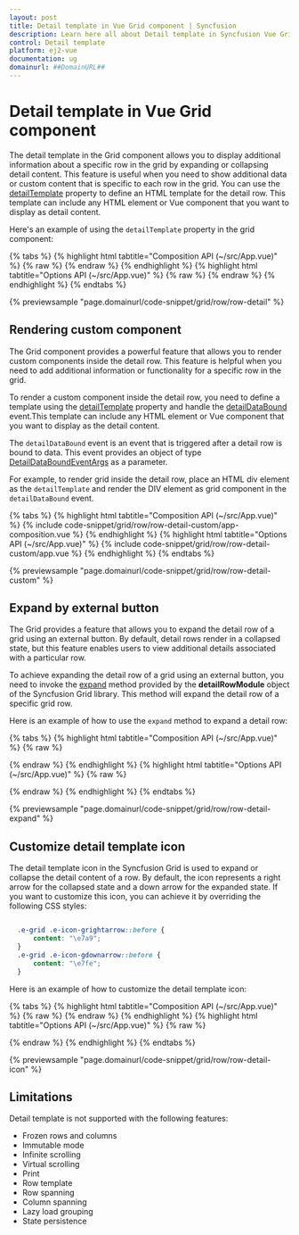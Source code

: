 ```yaml
---
layout: post
title: Detail template in Vue Grid component | Syncfusion
description: Learn here all about Detail template in Syncfusion Vue Grid component of Syncfusion Essential JS 2 and more.
control: Detail template 
platform: ej2-vue
documentation: ug
domainurl: ##DomainURL##
---
```

 
# Detail template in Vue Grid component

The detail template in the Grid component allows you to display additional information about a specific row in the grid by expanding or collapsing detail content. This feature is useful when you need to show additional data or custom content that is specific to each row in the grid. You can use the [detailTemplate](https://ej2.syncfusion.com/vue/documentation/api/grid/#detailtemplate) property to define an HTML template for the detail row. This template can include any HTML element or Vue component that you want to display as detail content.

Here's an example of using the `detailTemplate` property in the grid component:

{% tabs %}
{% highlight html tabtitle="Composition API (~/src/App.vue)" %}
{% raw %}
<template>
  <div id="app">
    <ejs-grid ref="grid" :dataSource="data" height="315" width="auto" :detailTemplate="'detailTemplate'">
      <e-columns>
        <e-column field="FirstName" headerText="First Name" width="140"></e-column>
        <e-column field="LastName" headerText="Last Name" width="140"></e-column>
        <e-column field="Title" headerText="Title" width="150"></e-column>
        <e-column field="Country" headerText="Country" width="150"></e-column>
      </e-columns>
      <template v-slot:detailTemplate="{ data }">
        <table class="detailtable" width="100%">
          <colgroup>
            <col width="35%" />
            <col width="35%" />
            <col width="40%" />
          </colgroup>
          <tbody>
            <tr>
              <td class="rowphoto" rowSpan="4" style="text-align: center">
                <img
                  class="photo"
                  :src="
                    'https://ej2.syncfusion.com/vue/demos/source/grid/images/' +
                    data.EmployeeID +
                    '.png'
                  "
                  :alt="data.EmployeeID"
                />
              </td>
              <td>
                <span style="font-weight: 500">First Name:</span>
                {{ data.FirstName }}
              </td>
              <td>
                <span style="font-weight: 500"> Postal Code:</span>
                {{ data.FirstName }}
              </td>
            </tr>
            <tr>
              <td>
                <span style="font-weight: 500">Last Name:</span>
                {{ data.FirstName }}
              </td>
              <td>
                <span style="font-weight: 500"> City:</span>
                {{ data.FirstName }}
              </td>
            </tr>
            <tr>
              <td>
                <span style="font-weight: 500">Title:</span>
                {{ data.FirstName }}
              </td>
              <td>
                <span style="font-weight: 500"> Phone:</span>
                {{ data.FirstName }}
              </td>
            </tr>
            <tr>
              <td>
                <span style="font-weight: 500">City:</span>
                {{ data.FirstName }}
              </td>
              <td>
                <span style="font-weight: 500"> Country:</span>
                {{ data.FirstName }}
              </td>
            </tr>
          </tbody>
        </table>
      </template>
    </ejs-grid>
  </div>
</template>
<script setup>
import { provide } from "vue";
import { GridComponent as EjsGrid, ColumnDirective as EColumn, ColumnsDirective as EColumns, DetailRow } from "@syncfusion/ej2-vue-grids";
import { data } from "./datasource.js";
provide('grid', [DetailRow]);
</script>
<style>
@import "../node_modules/@syncfusion/ej2-base/styles/tailwind.css";
@import "../node_modules/@syncfusion/ej2-buttons/styles/tailwind.css";
@import "../node_modules/@syncfusion/ej2-calendars/styles/tailwind.css";
@import "../node_modules/@syncfusion/ej2-dropdowns/styles/tailwind.css";
@import "../node_modules/@syncfusion/ej2-inputs/styles/tailwind.css";
@import "../node_modules/@syncfusion/ej2-navigations/styles/tailwind.css";
@import "../node_modules/@syncfusion/ej2-popups/styles/tailwind.css";
@import "../node_modules/@syncfusion/ej2-splitbuttons/styles/tailwind.css";
@import "../node_modules/@syncfusion/ej2-vue-grids/styles/tailwind.css";
.rowphoto img {
  width: 100px;
  height: 100px;
  border-radius: 50px;
  box-shadow: inset 0 0 1px #e0e0e0, inset 0 0 14px rgba(0, 0, 0, 0.2);
}

@media screen and (max-width: 600px) and (min-width: 320px) {
  .rowphoto img {
    width: 50px;
    height: 50px;
  }
}

@media screen and (max-width: 800px) and (min-width: 600px) {
  .rowphoto img {
    width: 70px;
    height: 70px;
  }
}
.rowphoto,
.details {
  border-color: #e0e0e0;
  border-style: solid;
}

.rowphoto {
  border-width: 1px 0px 0px 0px;
  text-align: center;
}

.details {
  border-width: 1px 0px 0px 0px;
  padding-left: 18px;
}

.details > table {
  width: 100%;
}

.CardHeader {
  font-weight: bolder;
}

td {
  padding: 2px 2px 3px 4px;
}
</style>
{% endraw %}
{% endhighlight %}
{% highlight html tabtitle="Options API (~/src/App.vue)" %}
{% raw %}
<template>
  <div id="app">
    <ejs-grid ref="grid" :dataSource="data" height="315" width="auto" :detailTemplate="'detailTemplate'">
      <e-columns>
        <e-column field="FirstName" headerText="First Name" width="140"></e-column>
        <e-column field="LastName" headerText="Last Name" width="140"></e-column>
        <e-column field="Title" headerText="Title" width="150"></e-column>
        <e-column field="Country" headerText="Country" width="150"></e-column>
      </e-columns>
      <template v-slot:detailTemplate="{ data }">
        <table class="detailtable" width="100%">
          <colgroup>
            <col width="35%" />
            <col width="35%" />
            <col width="40%" />
          </colgroup>
          <tbody>
            <tr>
              <td class="rowphoto" rowSpan="4" style="text-align: center">
                <img
                  class="photo"
                  :src="
                    'https://ej2.syncfusion.com/vue/demos/source/grid/images/' +
                    data.EmployeeID +
                    '.png'
                  "
                  :alt="data.EmployeeID"
                />
              </td>
              <td>
                <span style="font-weight: 500">First Name:</span>
                {{ data.FirstName }}
              </td>
              <td>
                <span style="font-weight: 500"> Postal Code:</span>
                {{ data.FirstName }}
              </td>
            </tr>
            <tr>
              <td>
                <span style="font-weight: 500">Last Name:</span>
                {{ data.FirstName }}
              </td>
              <td>
                <span style="font-weight: 500"> City:</span>
                {{ data.FirstName }}
              </td>
            </tr>
            <tr>
              <td>
                <span style="font-weight: 500">Title:</span>
                {{ data.FirstName }}
              </td>
              <td>
                <span style="font-weight: 500"> Phone:</span>
                {{ data.FirstName }}
              </td>
            </tr>
            <tr>
              <td>
                <span style="font-weight: 500">City:</span>
                {{ data.FirstName }}
              </td>
              <td>
                <span style="font-weight: 500"> Country:</span>
                {{ data.FirstName }}
              </td>
            </tr>
          </tbody>
        </table>
      </template>
    </ejs-grid>
  </div>
</template>
<script>
import { GridComponent, ColumnsDirective, ColumnDirective, DetailRow } from "@syncfusion/ej2-vue-grids";
import { data } from "./datasource.js";
export default {
name: "App",
components: {
"ejs-grid":GridComponent,
"e-columns":ColumnsDirective,
"e-column":ColumnDirective
},
  data() {
    return {
      data: data,
    };
  },
  provide: { grid: [DetailRow] },
};
</script>
<style>
@import "../node_modules/@syncfusion/ej2-base/styles/tailwind.css";
@import "../node_modules/@syncfusion/ej2-buttons/styles/tailwind.css";
@import "../node_modules/@syncfusion/ej2-calendars/styles/tailwind.css";
@import "../node_modules/@syncfusion/ej2-dropdowns/styles/tailwind.css";
@import "../node_modules/@syncfusion/ej2-inputs/styles/tailwind.css";
@import "../node_modules/@syncfusion/ej2-navigations/styles/tailwind.css";
@import "../node_modules/@syncfusion/ej2-popups/styles/tailwind.css";
@import "../node_modules/@syncfusion/ej2-splitbuttons/styles/tailwind.css";
@import "../node_modules/@syncfusion/ej2-vue-grids/styles/tailwind.css";
.rowphoto img {
  width: 100px;
  height: 100px;
  border-radius: 50px;
  box-shadow: inset 0 0 1px #e0e0e0, inset 0 0 14px rgba(0, 0, 0, 0.2);
}

@media screen and (max-width: 600px) and (min-width: 320px) {
  .rowphoto img {
    width: 50px;
    height: 50px;
  }
}

@media screen and (max-width: 800px) and (min-width: 600px) {
  .rowphoto img {
    width: 70px;
    height: 70px;
  }
}
.rowphoto,
.details {
  border-color: #e0e0e0;
  border-style: solid;
}

.rowphoto {
  border-width: 1px 0px 0px 0px;
  text-align: center;
}

.details {
  border-width: 1px 0px 0px 0px;
  padding-left: 18px;
}

.details > table {
  width: 100%;
}

.CardHeader {
  font-weight: bolder;
}

td {
  padding: 2px 2px 3px 4px;
}
</style>
{% endraw %}
{% endhighlight %}
{% endtabs %}
        
{% previewsample "page.domainurl/code-snippet/grid/row/row-detail" %}

## Rendering custom component

The Grid component provides a powerful feature that allows you to render custom components inside the detail row. This feature is helpful when you need to add additional information or functionality for a specific row in the grid.

To render a custom component inside the detail row, you need to define a template using the [detailTemplate](https://ej2.syncfusion.com/vue/documentation/api/grid/#detailtemplate)  property and handle the [detailDataBound](https://ej2.syncfusion.com/vue/documentation/api/grid/#detaildatabound) event.This template can include any HTML element or Vue component that you want to display as the detail content.

The `detailDataBound` event is an event that is triggered after a detail row is bound to data. This event provides an object of type [DetailDataBoundEventArgs](https://ej2.syncfusion.com/vue/documentation/api/grid/detaildataboundeventargs/) as a parameter.

For example, to render grid inside the detail row, place an HTML div element as the `detailTemplate` and render the DIV element as grid component in the `detailDataBound` event.

{% tabs %}
{% highlight html tabtitle="Composition API (~/src/App.vue)" %}
{% include code-snippet/grid/row/row-detail-custom/app-composition.vue %}
{% endhighlight %}
{% highlight html tabtitle="Options API (~/src/App.vue)" %}
{% include code-snippet/grid/row/row-detail-custom/app.vue %}
{% endhighlight %}
{% endtabs %}
        
{% previewsample "page.domainurl/code-snippet/grid/row/row-detail-custom" %}

## Expand by external button

The Grid provides a feature that allows you to expand the detail row of a grid using an external button. By default, detail rows render in a collapsed state, but this feature enables users to view additional details associated with a particular row. 

To achieve expanding the detail row of a grid using an external button, you need to invoke the [expand](https://ej2.syncfusion.com/vue/documentation/api/grid/detailRow/#expand) method provided by the **detailRowModule** object of the Syncfusion Grid library. This method will expand the detail row of a specific grid row.

Here is an example of how to use the `expand` method to expand a detail row:

{% tabs %}
{% highlight html tabtitle="Composition API (~/src/App.vue)" %}
{% raw %}
<template>
  <div id="app">
    <div>
      <ejs-textbox ref="textbox" placeholder="Enter the row Index" width="250px" floatLabelType="Auto"></ejs-textbox>
      <ejs-button style="margin: 20px 0px 0 10px" v-on:click="clickHandler">Expand</ejs-button>
    </div>
    <div style="padding: 20px 0px 0px 0px">
      <ejs-grid ref="grid" :dataSource="data" height="315" width="auto" :detailTemplate="'detailTemplate'">
        <e-columns>
          <e-column field="FirstName" headerText="First Name" width="140"></e-column>
          <e-column field="LastName" headerText="Last Name" width="140"></e-column>
          <e-column field="Title" headerText="Title" width="150"></e-column>
          <e-column field="Country" headerText="Country" width="150"></e-column>
        </e-columns>
        <template v-slot:detailTemplate="{ data }">
          <table class="CardTable" cellpadding="3" cellspacing="2">
            <colgroup>
              <col width="35%" />
              <col width="35%" />
              <col width="40%" />
            </colgroup>
            <tbody>
              <tr>
                <td class="rowphoto" rowspan="4" style="text-align: center">
                  <img class="photo" :src="'https://ej2.syncfusion.com/vue/demos/source/grid/images/' +
                    data.EmployeeID +
                    '.png'
                    " :alt="data.EmployeeID" />
                </td>
                <td>
                  <span style="font-weight: 500">First Name:</span>
                  {{ data.FirstName }}
                </td>
                <td>
                  <span style="font-weight: 500">Postal Code:</span>
                  {{ data.PostalCode }}
                </td>
              </tr>
              <tr>
                <td>
                  <span style="font-weight: 500">Last Name:</span>
                  {{ data.LastName }}
                </td>
                <td>
                  <span style="font-weight: 500">City:</span>
                  {{ data.City }}
                </td>
              </tr>
              <tr>
                <td>
                  <span style="font-weight: 500">Title:</span>
                  {{ data.Title }}
                </td>
                <td>
                  <span style="font-weight: 500">Phone:</span>
                  {{ data.Phone }}
                </td>
              </tr>
              <tr>
                <td>
                  <span style="font-weight: 500">City:</span>
                  {{ data.City }}
                </td>
                <td>
                  <span style="font-weight: 500">Country:</span>
                  {{ data.Country }}
                </td>
              </tr>
            </tbody>
          </table>
        </template>
      </ejs-grid>
    </div>
  </div>
</template>
<script setup>
import { provide, ref } from "vue";
import { GridComponent as EjsGrid, ColumnDirective as EColumn, ColumnsDirective as EColumns, DetailRow } from "@syncfusion/ej2-vue-grids";
import { TextBoxComponent as EjsTextbox } from "@syncfusion/ej2-vue-inputs";
import { employeeData } from "./datasource.js";
import { ButtonComponent as EjsButton } from "@syncfusion/ej2-vue-buttons";
const grid = ref(null);
const textbox = ref(null);
const data = employeeData;
const clickHandler = function () {
  grid.value.ej2Instances.detailRowModule.expand(
    textbox.value.ej2Instances.value
  );
}
provide('grid', [DetailRow]);
</script>

<style>
@import "../node_modules/@syncfusion/ej2-base/styles/tailwind.css";
@import "../node_modules/@syncfusion/ej2-buttons/styles/tailwind.css";
@import "../node_modules/@syncfusion/ej2-calendars/styles/tailwind.css";
@import "../node_modules/@syncfusion/ej2-dropdowns/styles/tailwind.css";
@import "../node_modules/@syncfusion/ej2-inputs/styles/tailwind.css";
@import "../node_modules/@syncfusion/ej2-navigations/styles/tailwind.css";
@import "../node_modules/@syncfusion/ej2-popups/styles/tailwind.css";
@import "../node_modules/@syncfusion/ej2-splitbuttons/styles/tailwind.css";
@import "../node_modules/@syncfusion/ej2-vue-grids/styles/tailwind.css";

.rowphoto img {
  width: 100px;
  height: 100px;
  border-radius: 50px;
  box-shadow: inset 0 0 1px #e0e0e0, inset 0 0 14px rgba(0, 0, 0, 0.2);
}

@media screen and (max-width: 600px) and (min-width: 320px) {
  .rowphoto img {
    width: 50px;
    height: 50px;
  }
}

@media screen and (max-width: 800px) and (min-width: 600px) {
  .rowphoto img {
    width: 70px;
    height: 70px;
  }
}

.rowphoto,
.details {
  border-color: #e0e0e0;
  border-style: solid;
}

.rowphoto {
  border-width: 1px 0px 0px 0px;
  text-align: center;
}

.details {
  border-width: 1px 0px 0px 0px;
  padding-left: 18px;
}

.details>table {
  width: 100%;
}

.CardHeader {
  font-weight: bolder;
}

td {
  padding: 2px 2px 3px 4px;
}
</style>
{% endraw %}
{% endhighlight %}
{% highlight html tabtitle="Options API (~/src/App.vue)" %}
{% raw %}
<template>
  <div id="app">
    <div>
      <ejs-textbox ref="textbox" placeholder="Enter the row Index" width="250px" floatLabelType="Auto"></ejs-textbox>
      <ejs-button style="margin: 20px 0px 0 10px" v-on:click="clickHandler">Expand</ejs-button>
    </div>
    <div style="padding: 20px 0px 0px 0px">
      <ejs-grid ref="grid" :dataSource="data" height="315" width="auto" :detailTemplate="'detailTemplate'" >
        <e-columns>
          <e-column field="FirstName" headerText="First Name" width="140"></e-column>
          <e-column field="LastName" headerText="Last Name" width="140"></e-column>
          <e-column field="Title" headerText="Title" width="150"></e-column>
          <e-column field="Country" headerText="Country" width="150"></e-column>
        </e-columns>
        <template v-slot:detailTemplate="{ data }">
          <table class="CardTable" cellpadding="3" cellspacing="2">
            <colgroup>
              <col width="35%" />
              <col width="35%" />
              <col width="40%" />
            </colgroup>
            <tbody>
              <tr>
                <td class="rowphoto" rowspan="4" style="text-align: center">
                  <img
                    class="photo"
                    :src="
                      'https://ej2.syncfusion.com/vue/demos/source/grid/images/' +
                      data.EmployeeID +
                      '.png'
                    "
                    :alt="data.EmployeeID"
                  />
                </td>
                <td>
                  <span style="font-weight: 500">First Name:</span>
                  {{ data.FirstName }}
                </td>
                <td>
                  <span style="font-weight: 500">Postal Code:</span>
                  {{ data.PostalCode }}
                </td>
              </tr>
              <tr>
                <td>
                  <span style="font-weight: 500">Last Name:</span>
                  {{ data.LastName }}
                </td>
                <td>
                  <span style="font-weight: 500">City:</span>
                  {{ data.City }}
                </td>
              </tr>
              <tr>
                <td>
                  <span style="font-weight: 500">Title:</span>
                  {{ data.Title }}
                </td>
                <td>
                  <span style="font-weight: 500">Phone:</span>
                  {{ data.Phone }}
                </td>
              </tr>
              <tr>
                <td>
                  <span style="font-weight: 500">City:</span>
                  {{ data.City }}
                </td>
                <td>
                  <span style="font-weight: 500">Country:</span>
                  {{ data.Country }}
                </td>
              </tr>
            </tbody>
          </table>
        </template>
      </ejs-grid>
    </div>
  </div>
</template>
<script>

import { GridComponent, ColumnsDirective, ColumnDirective, DetailRow } from "@syncfusion/ej2-vue-grids";
import { TextBoxComponent } from "@syncfusion/ej2-vue-inputs";
import { employeeData } from "./datasource.js";
import { ButtonComponent } from "@syncfusion/ej2-vue-buttons";
export default {
name: "App",
components: {
"ejs-textbox":TextBoxComponent,
"ejs-button":ButtonComponent,
"ejs-grid":GridComponent,
"e-columns":ColumnsDirective,
"e-column":ColumnDirective
},
  data() {
    return {
      data: employeeData,
    };
  },
  methods: {
    clickHandler: function () {
      this.$refs.grid.ej2Instances.detailRowModule.expand(
        this.$refs.textbox.ej2Instances.value
      );
    },
  },
  provide: {
    grid: [DetailRow],
  },
};
</script>

<style>
@import "../node_modules/@syncfusion/ej2-base/styles/tailwind.css";
@import "../node_modules/@syncfusion/ej2-buttons/styles/tailwind.css";
@import "../node_modules/@syncfusion/ej2-calendars/styles/tailwind.css";
@import "../node_modules/@syncfusion/ej2-dropdowns/styles/tailwind.css";
@import "../node_modules/@syncfusion/ej2-inputs/styles/tailwind.css";
@import "../node_modules/@syncfusion/ej2-navigations/styles/tailwind.css";
@import "../node_modules/@syncfusion/ej2-popups/styles/tailwind.css";
@import "../node_modules/@syncfusion/ej2-splitbuttons/styles/tailwind.css";
@import "../node_modules/@syncfusion/ej2-vue-grids/styles/tailwind.css";

.rowphoto img {
  width: 100px;
  height: 100px;
  border-radius: 50px;
  box-shadow: inset 0 0 1px #e0e0e0, inset 0 0 14px rgba(0, 0, 0, 0.2);
}

@media screen and (max-width: 600px) and (min-width: 320px) {
  .rowphoto img {
    width: 50px;
    height: 50px;
  }
}

@media screen and (max-width: 800px) and (min-width: 600px) {
  .rowphoto img {
    width: 70px;
    height: 70px;
  }
}

.rowphoto,
.details {
  border-color: #e0e0e0;
  border-style: solid;
}

.rowphoto {
  border-width: 1px 0px 0px 0px;
  text-align: center;
}

.details {
  border-width: 1px 0px 0px 0px;
  padding-left: 18px;
}

.details > table {
  width: 100%;
}

.CardHeader {
  font-weight: bolder;
}

td {
  padding: 2px 2px 3px 4px;
}
</style>
{% endraw %}
{% endhighlight %}
{% endtabs %}
        
{% previewsample "page.domainurl/code-snippet/grid/row/row-detail-expand" %}

## Customize detail template icon

The detail template icon in the Syncfusion Grid is used to expand or collapse the detail content of a row. By default, the icon represents a right arrow for the collapsed state and a down arrow for the expanded state. If you want to customize this icon, you can achieve it by overriding the following CSS styles:

```css

  .e-grid .e-icon-grightarrow::before {
      content: "\e7a9";
  }
  .e-grid .e-icon-gdownarrow::before {
      content: "\e7fe";
  }

```

Here is an example of how to customize the detail template icon:

{% tabs %}
{% highlight html tabtitle="Composition API (~/src/App.vue)" %}
{% raw %}
<template>
  <div id="app">
    <ejs-grid ref="grid" :dataSource='data' id='Grid' :detailTemplate="'detailTemplate'">
      <e-columns>
        <e-column field='EmployeeID' headerText='Employee ID' width='125' textAlign='Right'></e-column>
        <e-column field='FirstName' headerText='Name' width='120'></e-column>
        <e-column field='Title' headerText='Title' width='170'></e-column>
        <e-column field='HireDate' headerText='Hire Date' width='135' textAlign='Right' format='yMd'></e-column>
        <e-column field='ReportsTo' headerText='Reports To' width='120' textAlign='Right'></e-column>
      </e-columns>
      <template v-slot:detailTemplate="{ data }">
        <table class="detailtable" width="100%">
          <colgroup>
            <col width="35%" />
            <col width="35%" />
            <col width="30%" />
          </colgroup>
          <tbody>
            <tr>
              <td rowspan="4" style="text-align: center">
                <img class="photo" :src="'https://ej2.syncfusion.com/vue/demos/source/grid/images/' +
                  data.EmployeeID +
                  '.png'
                  " :alt="data.EmployeeID" />
              </td>
              <td>
                <span style="font-weight: 500">First Name: </span>
                {{ data.FirstName }}
              </td>
              <td>
                <span style="font-weight: 500">Postal Code: </span>
                {{ data.PostalCode }}
              </td>
            </tr>
            <tr>
              <td>
                <span style="font-weight: 500">Last Name: </span>
                {{ data.LastName }}
              </td>
              <td>
                <span style="font-weight: 500">City: </span> {{ data.City }}
              </td>
            </tr>
            <tr>
              <td>
                <span style="font-weight: 500">Title: </span> {{ data.Title }}
              </td>
              <td>
                <span style="font-weight: 500">Phone: </span>
                {{ data.HomePhone }}
              </td>
            </tr>
            <tr>
              <td>
                <span style="font-weight: 500">Address: </span>
                {{ data.Address }}
              </td>
              <td>
                <span style="font-weight: 500">HireDate: </span>
                {{ format(data.HireDate) }}
              </td>
            </tr>
          </tbody>
        </table>
      </template>
    </ejs-grid>
  </div>
</template>
<script setup>
import { provide } from "vue";
import { GridComponent as EjsGrid, ColumnDirective as EColumn, ColumnsDirective as EColumns, DetailRow } from "@syncfusion/ej2-vue-grids";
import { employeeData } from "./datasource.js";
import { Internationalization } from "@syncfusion/ej2-base";
let instance = new Internationalization();
const data = employeeData;
const format = function (value) {
  return instance.formatDate(value, { skeleton: "yMd", type: "date" });
}
provide('grid', [DetailRow]);
</script>
<style>
@import "../node_modules/@syncfusion/ej2-base/styles/tailwind.css";
@import "../node_modules/@syncfusion/ej2-buttons/styles/tailwind.css";
@import "../node_modules/@syncfusion/ej2-calendars/styles/tailwind.css";
@import "../node_modules/@syncfusion/ej2-dropdowns/styles/tailwind.css";
@import "../node_modules/@syncfusion/ej2-inputs/styles/tailwind.css";
@import "../node_modules/@syncfusion/ej2-navigations/styles/tailwind.css";
@import "../node_modules/@syncfusion/ej2-popups/styles/tailwind.css";
@import "../node_modules/@syncfusion/ej2-splitbuttons/styles/tailwind.css";
@import "../node_modules/@syncfusion/ej2-vue-grids/styles/tailwind.css";

.detailtable td {
  font-size: 13px;
  padding: 4px;
  max-width: 0;
  overflow: hidden;
  text-overflow: ellipsis;
  white-space: nowrap;
  font-weight: normal;
}

.photo {
  width: 100px;
  height: 100px;
  border-radius: 50px;
  box-shadow: inset 0 0 1px #e0e0e0, inset 0 0 14px rgba(0, 0, 0, 0.2);
}

@media screen and (max-width: 800px) and (min-width: 320px) {
  .photo {
    width: 70px;
    height: 70px;
  }
}

.e-grid .e-icon-grightarrow::before {
  content: "\e7a9";
}

.e-grid .e-icon-gdownarrow::before {
  content: "\e7fe";
}
</style>
{% endraw %}
{% endhighlight %}
{% highlight html tabtitle="Options API (~/src/App.vue)" %}
{% raw %}
<template>
  <div id="app">
    <ejs-grid ref="grid" :dataSource='data' id='Grid' :detailTemplate="'detailTemplate'">
      <e-columns>
        <e-column field='EmployeeID' headerText='Employee ID' width='125' textAlign='Right'></e-column>
        <e-column field='FirstName' headerText='Name' width='120'></e-column>
        <e-column field='Title' headerText='Title' width='170'></e-column>
        <e-column field='HireDate' headerText='Hire Date' width='135' textAlign='Right' format='yMd'></e-column>
        <e-column field='ReportsTo' headerText='Reports To' width='120' textAlign='Right'></e-column>
      </e-columns>
      <template v-slot:detailTemplate="{ data }">
        <table class="detailtable" width="100%">
          <colgroup>
            <col width="35%" />
            <col width="35%" />
            <col width="30%" />
          </colgroup>
          <tbody>
            <tr>
              <td rowspan="4" style="text-align: center">
                <img
                  class="photo"
                  :src="
                    'https://ej2.syncfusion.com/vue/demos/source/grid/images/' +
                    data.EmployeeID +
                    '.png'
                  "
                  :alt="data.EmployeeID"
                />
              </td>
              <td>
                <span style="font-weight: 500">First Name: </span>
                {{ data.FirstName }}
              </td>
              <td>
                <span style="font-weight: 500">Postal Code: </span>
                {{ data.PostalCode }}
              </td>
            </tr>
            <tr>
              <td>
                <span style="font-weight: 500">Last Name: </span>
                {{ data.LastName }}
              </td>
              <td>
                <span style="font-weight: 500">City: </span> {{ data.City }}
              </td>
            </tr>
            <tr>
              <td>
                <span style="font-weight: 500">Title: </span> {{ data.Title }}
              </td>
              <td>
                <span style="font-weight: 500">Phone: </span>
                {{ data.HomePhone }}
              </td>
            </tr>
            <tr>
              <td>
                <span style="font-weight: 500">Address: </span>
                {{ data.Address }}
              </td>
              <td>
                <span style="font-weight: 500">HireDate: </span>
                {{ format(data.HireDate) }}
              </td>
            </tr>
          </tbody>
        </table>
      </template>
    </ejs-grid>
  </div>
</template>
<script>

import { GridComponent, ColumnsDirective, ColumnDirective, DetailRow } from "@syncfusion/ej2-vue-grids";
import { employeeData } from "./datasource.js";
import { Internationalization } from "@syncfusion/ej2-base";
let instance = new Internationalization();
export default {
name: "App",
components: {
"ejs-grid":GridComponent,
"e-columns":ColumnsDirective,
"e-column":ColumnDirective
},
  data() {
    return {
      data: employeeData,
    };
  },
  methods: {
    format: function (value) {
      return instance.formatDate(value, { skeleton: "yMd", type: "date" });
    },
  },
  provide: {
    grid: [DetailRow],
  },
};
</script>

<style>
@import "../node_modules/@syncfusion/ej2-base/styles/tailwind.css";
@import "../node_modules/@syncfusion/ej2-buttons/styles/tailwind.css";
@import "../node_modules/@syncfusion/ej2-calendars/styles/tailwind.css";
@import "../node_modules/@syncfusion/ej2-dropdowns/styles/tailwind.css";
@import "../node_modules/@syncfusion/ej2-inputs/styles/tailwind.css";
@import "../node_modules/@syncfusion/ej2-navigations/styles/tailwind.css";
@import "../node_modules/@syncfusion/ej2-popups/styles/tailwind.css";
@import "../node_modules/@syncfusion/ej2-splitbuttons/styles/tailwind.css";
@import "../node_modules/@syncfusion/ej2-vue-grids/styles/tailwind.css";
.detailtable td {
  font-size: 13px;
  padding: 4px;
  max-width: 0;
  overflow: hidden;
  text-overflow: ellipsis;
  white-space: nowrap;
  font-weight: normal;
}

.photo {
  width: 100px;
  height: 100px;
  border-radius: 50px;
  box-shadow: inset 0 0 1px #e0e0e0, inset 0 0 14px rgba(0, 0, 0, 0.2);
}

@media screen and (max-width: 800px) and (min-width: 320px) {
  .photo {
    width: 70px;
    height: 70px;
  }
}
  .e-grid .e-icon-grightarrow::before {
      content: "\e7a9";
  }
  .e-grid .e-icon-gdownarrow::before {
      content: "\e7fe";
  }
</style>
{% endraw %}
{% endhighlight %}
{% endtabs %}
        
{% previewsample "page.domainurl/code-snippet/grid/row/row-detail-icon" %}

## Limitations

Detail template is not supported with the following features:

* Frozen rows and columns
* Immutable mode
* Infinite scrolling
* Virtual scrolling
* Print
* Row template
* Row spanning
* Column spanning
* Lazy load grouping
* State persistence
